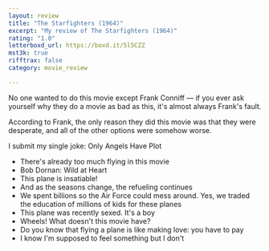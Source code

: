 ```yaml
---
layout: review
title: "The Starfighters (1964)"
excerpt: "My review of The Starfighters (1964)"
rating: "1.0"
letterboxd_url: https://boxd.it/5l5CZZ
mst3k: true
rifftrax: false
category: movie_review

---
```


No one wanted to do this movie except Frank Conniff — if you ever ask yourself why they do a movie as bad as this, it's almost always Frank's fault.

According to Frank, the only reason they did this movie was that they were desperate, and all of the other options were somehow worse.

I submit my single joke: Only Angels Have Plot

* There's already too much flying in this movie
* Bob Dornan: Wild at Heart
* This plane is insatiable!
* And as the seasons change, the refueling continues
*  We spent billions so the Air Force could mess around. Yes, we traded the education of millions of kids for these planes
* This plane was recently sexed. It's a boy
* Wheels! What doesn't this movie have?
* Do you know that flying a plane is like making love: you have to pay
* I know I'm supposed to feel something but I don't